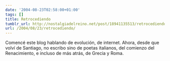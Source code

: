 ```yaml
---
date: '2004-08-23T02:58:00+01:00'
tags: []
title: Retrocediendo
tumblr_url: http://nostalgiadelreino.net/post/18941135513/retrocediendo
url: /2004/08/23/retrocediendo/
---
```


<p>Comencé este blog hablando de evolución, de internet. Ahora, desde que volví de Santiago, no escribo sino de poetas italianos, del comienzo del Renacimiento, e incluso de más atrás, de Grecia y Roma.<br/><br/></p><div class="blogger-post-footer"><img width="1" height="1" src="https://blogger.googleusercontent.com/tracker/1180118427259117074-1469007379069660998?l=nostalgiadelreino.blogspot.com" alt=""/></div>
